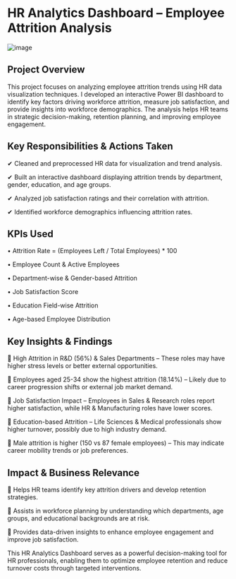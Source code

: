 # HR Analytics Dashboard – Employee Attrition Analysis

![image](https://github.com/user-attachments/assets/2136697c-56f7-498f-9200-d3d23a96bb46)

## Project Overview
This project focuses on analyzing employee attrition trends using HR data visualization techniques. I developed an interactive Power BI dashboard to identify key factors driving workforce attrition, measure job satisfaction, and provide insights into workforce demographics. The analysis helps HR teams in strategic decision-making, retention planning, and improving employee engagement.

## Key Responsibilities & Actions Taken
✔ Cleaned and preprocessed HR data for visualization and trend analysis.

✔ Built an interactive dashboard displaying attrition trends by department, gender, education, and age groups.

✔ Analyzed job satisfaction ratings and their correlation with attrition.

✔ Identified workforce demographics influencing attrition rates.

## KPIs Used
•	Attrition Rate = (Employees Left / Total Employees) * 100

•	Employee Count & Active Employees

•	Department-wise & Gender-based Attrition

•	Job Satisfaction Score

•	Education Field-wise Attrition

•	Age-based Employee Distribution


## Key Insights & Findings

📌 High Attrition in R&D (56%) & Sales Departments – These roles may have higher stress levels or better external opportunities.

📌 Employees aged 25-34 show the highest attrition (18.14%) – Likely due to career progression shifts or external job market demand.

📌 Job Satisfaction Impact – Employees in Sales & Research roles report higher satisfaction, while HR & Manufacturing roles have lower scores.

📌 Education-based Attrition – Life Sciences & Medical professionals show higher turnover, possibly due to high industry demand.

📌 Male attrition is higher (150 vs 87 female employees) – This may indicate career mobility trends or job preferences.

## Impact & Business Relevance

🔹 Helps HR teams identify key attrition drivers and develop retention strategies.

🔹 Assists in workforce planning by understanding which departments, age groups, and educational backgrounds are at risk.

🔹 Provides data-driven insights to enhance employee engagement and improve job satisfaction.

This HR Analytics Dashboard serves as a powerful decision-making tool for HR professionals, enabling them to optimize employee retention and reduce turnover costs through targeted interventions.




